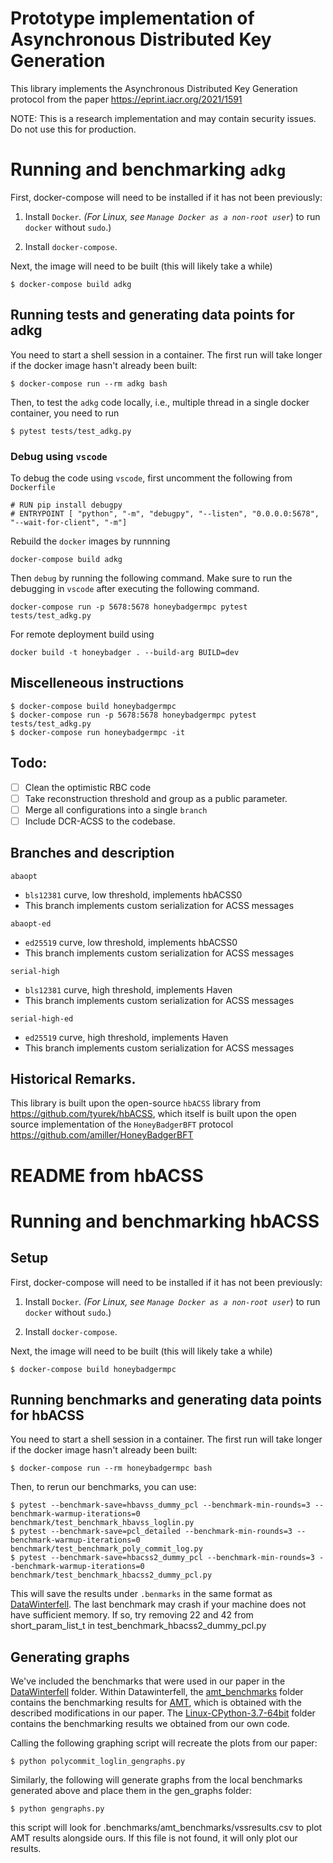 # Prototype implementation of Asynchronous Distributed Key Generation

This library implements the Asynchronous Distributed Key Generation protocol from the paper
https://eprint.iacr.org/2021/1591 

NOTE: This is a research implementation and may contain security issues. Do not use this for production.


# Running and benchmarking `adkg`
First, docker-compose will need to be installed if it has not been previously:

1. Install `Docker`_. (For Linux, see `Manage Docker as a non-root user`_) to
   run ``docker`` without ``sudo``.)

2. Install `docker-compose`.

Next, the image will need to be built  (this will likely take a while)
```
$ docker-compose build adkg
```

## Running tests and generating data points for adkg

You need to start a shell session in a container. The first run will take longer if the docker image hasn't already been built:
```
$ docker-compose run --rm adkg bash
```

Then, to test the `adkg` code locally, i.e., multiple thread in a single docker container, you need to run
```
$ pytest tests/test_adkg.py
```



### Debug using `vscode`
To debug the code using `vscode`, first uncomment the following from `Dockerfile`
```
# RUN pip install debugpy
# ENTRYPOINT [ "python", "-m", "debugpy", "--listen", "0.0.0.0:5678", "--wait-for-client", "-m"]
```

Rebuild the `docker` images by runnning
```
docker-compose build adkg
```

Then `debug` by running the following command. Make sure to run the debugging in `vscode` after executing the following command. 
```
docker-compose run -p 5678:5678 honeybadgermpc pytest tests/test_adkg.py 
```

For remote deployment build using
```
docker build -t honeybadger . --build-arg BUILD=dev
```

## Miscelleneous instructions
```
$ docker-compose build honeybadgermpc
$ docker-compose run -p 5678:5678 honeybadgermpc pytest tests/test_adkg.py 
$ docker-compose run honeybadgermpc -it
```

## Todo:
- [ ] Clean the optimistic RBC code
- [ ] Take reconstruction threshold and group as a public parameter.
- [ ] Merge all configurations into a single `branch`
- [ ] Include DCR-ACSS to the codebase.

## Branches and description
`abaopt`
- `bls12381` curve, low threshold, implements hbACSS0
- This branch implements custom serialization for ACSS messages

`abaopt-ed`
- `ed25519` curve, low threshold, implements hbACSS0
- This branch implements custom serialization for ACSS messages


`serial-high`
- `bls12381` curve, high threshold, implements Haven
- This branch implements custom serialization for ACSS messages

`serial-high-ed`
- `ed25519` curve, high threshold, implements Haven
- This branch implements custom serialization for ACSS messages




## Historical Remarks.
This library is built upon the open-source `hbACSS` library from https://github.com/tyurek/hbACSS, which itself is built upon the open source implementation of the `HoneyBadgerBFT` protocol https://github.com/amiller/HoneyBadgerBFT 




# README from hbACSS

# Running and benchmarking hbACSS

## Setup

First, docker-compose will need to be installed if it has not been previously:

1. Install `Docker`_. (For Linux, see `Manage Docker as a non-root user`_) to
   run ``docker`` without ``sudo``.)

2. Install `docker-compose`.

Next, the image will need to be built  (this will likely take a while)
```
$ docker-compose build honeybadgermpc
```

## Running benchmarks and generating data points for hbACSS

You need to start a shell session in a container. The first run will take longer if the docker image hasn't already been built:
```
$ docker-compose run --rm honeybadgermpc bash
```

Then, to rerun our benchmarks, you can use:
```
$ pytest --benchmark-save=hbavss_dummy_pcl --benchmark-min-rounds=3 --benchmark-warmup-iterations=0 benchmark/test_benchmark_hbavss_loglin.py
$ pytest --benchmark-save=pcl_detailed --benchmark-min-rounds=3 --benchmark-warmup-iterations=0 benchmark/test_benchmark_poly_commit_log.py
$ pytest --benchmark-save=hbacss2_dummy_pcl --benchmark-min-rounds=3 --benchmark-warmup-iterations=0 benchmark/test_benchmark_hbacss2_dummy_pcl.py
```

This will save the results under `.benmarks` in the same format as [DataWinterfell](../Datawinterfell).
The last benchmark may crash if your machine does not have sufficient memory. If so, try removing 22 and 42 from short_param_list_t in test_benchmark_hbacss2_dummy_pcl.py

## Generating graphs

We've included the benchmarks that were used in our paper in the [DataWinterfell](../Datawinterfell) folder. Within Datawinterfell, the [amt_benchmarks](../Datawinterfell/amt_benchmarks) folder contains the benchmarking results for [AMT](https://github.com/alinush/libpolycrypto), which is obtained with the described modifications in our paper. The [Linux-CPython-3.7-64bit](../Datawinterfell/Linux-CPython-3.7-64bit) folder contains the benchmarking results we obtained from our own code. 

Calling the following graphing script will recreate the plots from our paper:
```
$ python polycommit_loglin_gengraphs.py
```
Similarly, the following will generate graphs from the local benchmarks generated above and place them in the gen_graphs folder:
```
$ python gengraphs.py
```
this script will look for .benchmarks/amt_benchmarks/vssresults.csv to plot AMT results alongside ours. If this file is not found, it will only plot our results.
